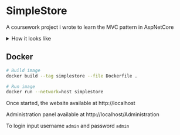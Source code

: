 # SimpleStore

A coursework project i wrote to learn the MVC pattern in AspNetCore

<details>
  <summary>How it looks like</summary>

  ![Admin Panel](https://user-images.githubusercontent.com/38355785/177038149-b0fef10a-6d25-4698-8791-0413c8f9ab08.png)
  ![Home](https://user-images.githubusercontent.com/38355785/177038145-0649766c-066d-493e-abcc-7d1e0fbf625c.png)
  ![Item Overview](https://user-images.githubusercontent.com/38355785/177038147-40029708-e0cf-4c70-bab6-52d79ce0eb44.png)
</details>

## Docker

```bash
# Build image
docker build --tag simplestore --file Dockerfile .

# Run image
docker run --network=host simplestore
```

Once started, the website available at http://localhost

Administration panel available at http://localhost/Administration

To login input username `admin` and password `admin`
